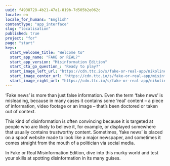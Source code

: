 ```yaml
---
uuid: f4938728-4b21-47a1-819b-7d505b2e062c
locale: en
locale_for_humans: "English"
contentType: "app_interface"
slug: "localisation"
published: true
project: "for"
page: "start"
keys:
  start_welcome_title: "Welcome to"
  start_app_name: "FAKE or REAL?"
  start_app_version: "Misinformation Edition"
  start_cta_go_question_: "Ready to play?"
  start_image_left_url: "https://cdn.ttc.io/s/fake-or-real-app/nikoline_nik_-8694.jpg"
  start_image_center_url: "https://cdn.ttc.io/s/fake-or-real-app/misinfo_logo.jpg"
  start_image_right_url: "https://cdn.ttc.io/s/fake-or-real-app/nikoline_nik_-7168.jpg"
---
```

‘Fake news’ is more than just false information. Even the term ‘fake news’ is misleading, because in many cases it contains some ‘real’ content – a piece of information, video footage or an image – that’s been doctored or taken out of context.

This kind of disinformation is often convincing because it is targeted at people who are likely to believe it, for example, or displayed somewhere that usually contains trustworthy content. Sometimes, ‘fake news’ is placed on a spoof website made to look like a major newspaper, and sometimes it comes straight from the mouth of a politician via social media.

In Fake or Real Misinformation Edition, dive into this murky world and test your skills at spotting disinformation in its many guises.


